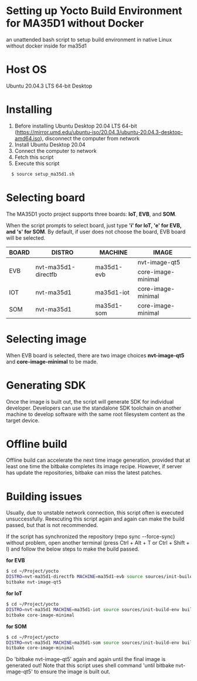 # Setting up Yocto Build Environment for MA35D1 without Docker
 an unattended bash script to setup build  environment in native Linux without docker inside for ma35d1

# Host OS
Ubuntu 20.04.3 LTS 64-bit Desktop

# Installing
1. Before installing Ubuntu Desktop 20.04 LTS 64-bit (https://mirror.umd.edu/ubuntu-iso/20.04.3/ubuntu-20.04.3-desktop-amd64.iso), disconnect the computer from network
2. Install Ubuntu Desktop 20.04
3. Connect the computer to network
4. Fetch this script
5. Execute this script

```bash
  $ source setup_ma35d1.sh
```

# Selecting board
The MA35D1 yocto project supports three boards: **IoT**, **EVB**, and **SOM**.

When the script prompts to select board, just type **'i' for IoT, 'e' for EVB, and 's' for SOM**. By default, if user does not choose the board, EVB board will be selected. 

<table>
  <thead>
    <tr>
      <th>BOARD</th>
      <th>DISTRO</th>
      <th>MACHINE</th>
      <th>IMAGE</th>
    </tr>
  </thead>
  <tbody>
    <tr>
      <td rowspan="2">EVB</td>
      <td rowspan="2">nvt-ma35d1-directfb</td>
      <td rowspan="2">ma35d1-evb</td>
      <td>nvt-image-qt5</td>
    </tr>
    <tr><td>core-image-minimal</td></tr>
   
   <tr>
      <td>IOT</td>
      <td>nvt-ma35d1</td>
      <td>ma35d1-iot</td>
      <td>core-image-minimal</td>
    </tr>
   
   <tr>
      <td>SOM</td>
      <td>nvt-ma35d1</td>
      <td>ma35d1-som</td>
      <td>core-image-minimal</td>
    </tr>
  
  </tbody>
</table>

# Selecting image
When EVB board is selected, there are two image choices **nvt-image-qt5** and **core-image-minimal** to be made.

# Generating SDK
Once the image is built out, the script will generate SDK for individual developer. Developers can use the standalone SDK toolchain on another machine to develop software with the same root filesystem content as the target device.

# Offline build
Offline build can accelerate the next time image generation, provided that at least one time the bitbake completes its image recipe. However, if server has update the repositories, bitbake can miss the latest patches.

# Building issues
Usually, due to unstable network connection, this script often is executed unsuccessfully. Reexcuting this script again and again can make the build passed, but that is not recommended.

If the script has synchronized the repository (repo sync --force-sync) without problem, open another terminal (press Ctrl + Alt + T or Ctrl + Shift + I) and follow the below steps to make the build passed.

**for EVB**
```bash
$ cd ~/Project/yocto
DISTRO=nvt-ma35d1-directfb MACHINE=ma35d1-evb source sources/init-build-env build
bitbake nvt-image-qt5
```

**for IoT**
```bash
$ cd ~/Project/yocto
DISTRO=nvt-ma35d1 MACHINE=ma35d1-iot source sources/init-build-env build
bitbake core-image-minimal
```

**for SOM**
```bash
$ cd ~/Project/yocto
DISTRO=nvt-ma35d1 MACHINE=ma35d1-som source sources/init-build-env build
bitbake core-image-minimal
```

Do 'bitbake nvt-image-qt5' again and again until the final image is generated out! Note that this script uses shell command 'until bitbake nvt-image-qt5' to ensure the image is built out.
